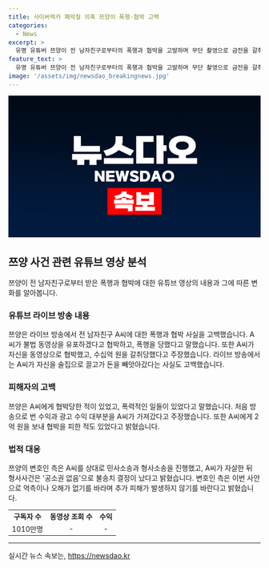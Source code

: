 ```yaml
---
title: 사이버렉카 패악질 의혹 쯔양이 폭행·협박 고백
categories:
  - News
excerpt: >
  유명 유튜버 쯔양이 전 남자친구로부터의 폭행과 협박을 고발하며 무단 촬영으로 금전을 갈취당했다고 밝혔다. A씨의 취지로 주장하던 사이버 렉카 주장에 쯔양은 반박했으며, A씨가 협박과 스토킹을 행사한 것을 증언했다. 법률 대리인은 증거 사진과 녹취한 자료를 공개하고, A씨를 상대로 민사소송과 형사소송을 진행했으며, A씨가 스스로 목숨을 끊으면서 형사사건은 공소권 없음으로 결정됐다.
feature_text: >
  유명 유튜버 쯔양이 전 남자친구로부터의 폭행과 협박을 고발하며 무단 촬영으로 금전을 갈취당했다고 밝혔다. A씨의 취지로 주장하던 사이버 렉카 주장에 쯔양은 반박했으며, A씨가 협박과 스토킹을 행사한 것을 증언했다. 법률 대리인은 증거 사진과 녹취한 자료를 공개하고, A씨를 상대로 민사소송과 형사소송을 진행했으며, A씨가 스스로 목숨을 끊으면서 형사사건은 공소권 없음으로 결정됐다.
image: '/assets/img/newsdao_breakingnews.jpg'
---
```


<p><img src="/assets/img/newsdao_breakingnews.jpg" alt="pcversion 속보" /></p>

<h2 data-ke-size="size26">쯔양 사건 관련 유튜브 영상 분석</h2>

<p data-ke-size="size16">쯔양이 전 남자친구로부터 받은 폭행과 협박에 대한 유튜브 영상의 내용과 그에 따른 변화를 알아봅니다.</p>

<h3><b>유튜브 라이브 방송 내용</b></h3>

<p data-ke-size="size16">쯔양은 라이브 방송에서 전 남자친구 A씨에 대한 폭행과 협박 사실을 고백했습니다. A씨가 불법 동영상을 유포하겠다고 협박하고, 폭행을 당했다고 말했습니다. 또한 A씨가 자신을 동영상으로 협박했고, 수십억 원을 갈취당했다고 주장했습니다. 라이브 방송에서는 A씨가 자신을 술집으로 끌고가 돈을 빼앗아갔다는 사실도 고백했습니다.</p>

<h3><b>피해자의 고백</b></h3>

<p data-ke-size="size16">쯔양은 A씨에게 협박당한 적이 있었고, 폭력적인 일들이 있었다고 말했습니다. 처음 방송으로 번 수익과 광고 수익 대부분을 A씨가 가져갔다고 주장했습니다. 또한 A씨에게 2억 원을 보내 협박을 피한 적도 있었다고 밝혔습니다.</p>

<h3><b>법적 대응</b></h3>

<p data-ke-size="size16">쯔양의 변호인 측은 A씨를 상대로 민사소송과 형사소송을 진행했고, A씨가 자살한 뒤 형사사건은 '공소권 없음'으로 불송치 결정이 났다고 밝혔습니다. 변호인 측은 이번 사안으로 억측이나 오해가 없기를 바라며 추가 피해가 발생하지 않기를 바란다고 밝혔습니다.</p>

<table>
  <tr>
    <td style="text-align: center; height: 17px;"><b>구독자 수</b></td>
    <td style="text-align: center; height: 17px;"><b>동영상 조회 수</b></td>
    <td style="text-align: center; height: 17px;"><b>수익</b></td>
  </tr>
  <tr>
    <td style="text-align: center;">1010만명</td>
    <td style="text-align: center;">-</td>
    <td style="text-align: center;">-</td>
  </tr>
</table>

<hr>
실시간 뉴스 속보는, <a href="https://newsdao.kr" rel="dofollow">https://newsdao.kr</a>


